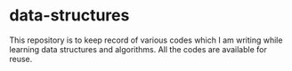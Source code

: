 # data-structures

<p> This repository is to keep record of various codes which I am writing while learning data structures and algorithms. All the codes are available for reuse.</p>
